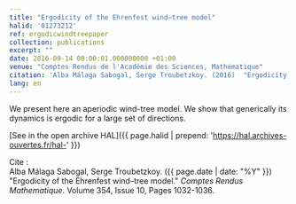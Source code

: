 ```yaml
---
title: "Ergodicity of the Ehrenfest wind–tree model"
halid: '01273212'
ref: ergodicwindtreepaper
collection: publications
excerpt: ""
date: 2016-09-14 00:00:01.000000000 +01:00
venue: "Comptes Rendus de l'Académie des Sciences, Mathématique"
citation: 'Alba Málaga Sabogal, Serge Troubetzkoy. (2016)  "Ergodicity of the Ehrenfest wind–tree model." <i>Comptes Rendus Mathematique</i>. Volume 354, Issue 10, Pages 1032-1036.'
lang: en
---
```


We present here an aperiodic wind-tree model. We show that generically its dynamics is ergodic for a large set of directions.

[See in the open archive HAL]({{ page.halid | prepend: 'https://hal.archives-ouvertes.fr/hal-' }})

Cite : <br>
Alba Málaga Sabogal, Serge Troubetzkoy. ({{ page.date | date: "%Y" }})  "Ergodicity of the Ehrenfest wind–tree model." <i>Comptes Rendus Mathematique</i>.
Volume 354, Issue 10, Pages 1032-1036.
